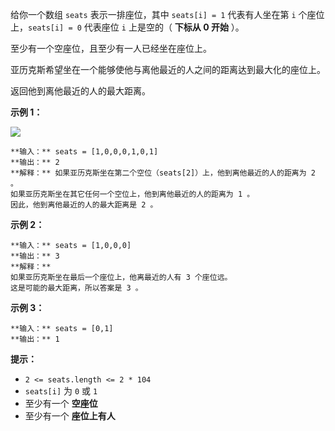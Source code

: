 给你一个数组 `seats` 表示一排座位，其中 `seats[i] = 1` 代表有人坐在第 `i` 个座位上，`seats[i] = 0` 代表座位
`i` 上是空的（ **下标从 0 开始** ）。

至少有一个空座位，且至少有一人已经坐在座位上。

亚历克斯希望坐在一个能够使他与离他最近的人之间的距离达到最大化的座位上。

返回他到离他最近的人的最大距离。

**示例 1：**

![](https://assets.leetcode.com/uploads/2020/09/10/distance.jpg)

    
    
    **输入：** seats = [1,0,0,0,1,0,1]
    **输出：** 2
    **解释：** 如果亚历克斯坐在第二个空位（seats[2]）上，他到离他最近的人的距离为 2 。
    如果亚历克斯坐在其它任何一个空位上，他到离他最近的人的距离为 1 。
    因此，他到离他最近的人的最大距离是 2 。 
    

**示例 2：**

    
    
    **输入：** seats = [1,0,0,0]
    **输出：** 3
    **解释：**
    如果亚历克斯坐在最后一个座位上，他离最近的人有 3 个座位远。
    这是可能的最大距离，所以答案是 3 。
    

**示例 3：**

    
    
    **输入：** seats = [0,1]
    **输出：** 1
    

**提示：**

  * `2 <= seats.length <= 2 * 104`
  * `seats[i]` 为 `0` 或 `1`
  * 至少有一个 **空座位**
  * 至少有一个 **座位上有人**

